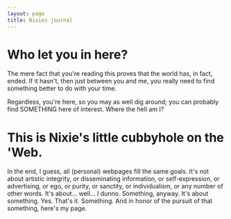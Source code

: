 ```yaml
---
layout: page
title: Nixies journal
---
```


# Who let you in here?

The mere fact that you're reading this proves that the world has, in fact, ended. If it hasn't, then just between you and me, you really need to find something better to do with your time.

Regardless, you're here, so you may as well dig around; you can probably find SOMETHING here of interest.
Where the hell am I?

# This is Nixie's little cubbyhole on the 'Web.

In the end, I guess, all (personal) webpages fill the same goals. It's not about artistic integrity, or disseminating information, or self-expression, or advertising, or ego, or purity, or sanctity, or individualism, or any number of other words. It's about... well... I dunno. Something, anyway. It's about something. Yes. That's it. Something. And in honor of the pursuit of that something, here's my page. 
